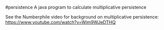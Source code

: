 #persistence
A java program to calculate multiplicative persistence

See the Numberphile video for background on multiplicative persistence: https://www.youtube.com/watch?v=Wim9WJeDTHQ

